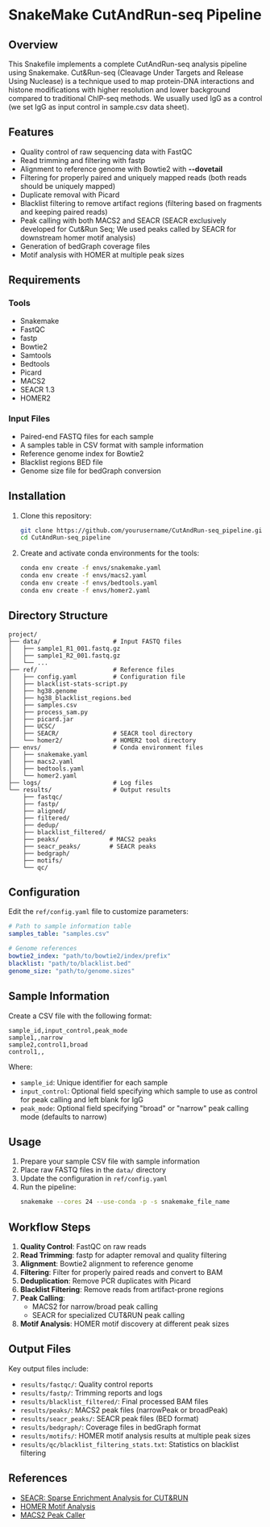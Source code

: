 # SnakeMake CutAndRun-seq Pipeline

## Overview

This Snakefile implements a complete CutAndRun-seq analysis pipeline using Snakemake. Cut&Run-seq (Cleavage Under Targets and Release Using Nuclease) is a technique used to map protein-DNA interactions and histone modifications with higher resolution and lower background compared to traditional ChIP-seq methods. We usually used IgG as a control (we set IgG as input control in sample.csv data sheet).

## Features

- Quality control of raw sequencing data with FastQC
- Read trimming and filtering with fastp
- Alignment to reference genome with Bowtie2 with **--dovetail**
- Filtering for properly paired and uniquely mapped reads (both reads should be uniquely mapped) 
- Duplicate removal with Picard
- Blacklist filtering to remove artifact regions (filtering based on fragments and keeping paired reads)
- Peak calling with both MACS2 and SEACR (SEACR exclusively developed for Cut&Run Seq; We used peaks called by SEACR for downstream homer motif analysis)
- Generation of bedGraph coverage files
- Motif analysis with HOMER at multiple peak sizes

## Requirements

### Tools
- Snakemake
- FastQC
- fastp
- Bowtie2
- Samtools
- Bedtools
- Picard
- MACS2
- SEACR 1.3
- HOMER2

### Input Files
- Paired-end FASTQ files for each sample
- A samples table in CSV format with sample information
- Reference genome index for Bowtie2
- Blacklist regions BED file
- Genome size file for bedGraph conversion

## Installation

1. Clone this repository:
   ```bash
   git clone https://github.com/yourusername/CutAndRun-seq_pipeline.git
   cd CutAndRun-seq_pipeline
   ```

2. Create and activate conda environments for the tools:
   ```bash
   conda env create -f envs/snakemake.yaml
   conda env create -f envs/macs2.yaml
   conda env create -f envs/bedtools.yaml
   conda env create -f envs/homer2.yaml
   ```

## Directory Structure

```
project/
├── data/                    # Input FASTQ files
│   ├── sample1_R1_001.fastq.gz
│   ├── sample1_R2_001.fastq.gz
│   └── ...
├── ref/                     # Reference files
│   ├── config.yaml          # Configuration file
│   ├── blacklist-stats-script.py
│   ├── hg38.genome
│   ├── hg38_blacklist_regions.bed
│   ├── samples.csv
│   ├── process_sam.py
│   ├── picard.jar
│   ├── UCSC/
│   ├── SEACR/               # SEACR tool directory
│   └── homer2/              # HOMER2 tool directory
├── envs/                    # Conda environment files
│   ├── snakemake.yaml                 
│   ├── macs2.yaml
│   ├── bedtools.yaml
│   └── homer2.yaml
├── logs/                    # Log files
└── results/                 # Output results
    ├── fastqc/
    ├── fastp/
    ├── aligned/
    ├── filtered/
    ├── dedup/
    ├── blacklist_filtered/
    ├── peaks/              # MACS2 peaks
    ├── seacr_peaks/        # SEACR peaks
    ├── bedgraph/
    ├── motifs/
    └── qc/
```

## Configuration

Edit the `ref/config.yaml` file to customize parameters:

```yaml
# Path to sample information table
samples_table: "samples.csv"

# Genome references
bowtie2_index: "path/to/bowtie2/index/prefix"
blacklist: "path/to/blacklist.bed"
genome_size: "path/to/genome.sizes"
```

## Sample Information

Create a CSV file with the following format:

```csv
sample_id,input_control,peak_mode
sample1,,narrow
sample2,control1,broad
control1,,
```

Where:
- `sample_id`: Unique identifier for each sample
- `input_control`: Optional field specifying which sample to use as control for peak calling and left blank for IgG
- `peak_mode`: Optional field specifying "broad" or "narrow" peak calling mode (defaults to narrow)

## Usage

1. Prepare your sample CSV file with sample information
2. Place raw FASTQ files in the `data/` directory
3. Update the configuration in `ref/config.yaml`
4. Run the pipeline:
   ```bash
   snakemake --cores 24 --use-conda -p -s snakemake_file_name
   ```

## Workflow Steps

1. **Quality Control**: FastQC on raw reads
2. **Read Trimming**: fastp for adapter removal and quality filtering
3. **Alignment**: Bowtie2 alignment to reference genome
4. **Filtering**: Filter for properly paired reads and convert to BAM
5. **Deduplication**: Remove PCR duplicates with Picard
6. **Blacklist Filtering**: Remove reads from artifact-prone regions
7. **Peak Calling**:
   - MACS2 for narrow/broad peak calling
   - SEACR for specialized CUT&RUN peak calling
8. **Motif Analysis**: HOMER motif discovery at different peak sizes

## Output Files

Key output files include:

- `results/fastqc/`: Quality control reports
- `results/fastp/`: Trimming reports and logs
- `results/blacklist_filtered/`: Final processed BAM files
- `results/peaks/`: MACS2 peak files (narrowPeak or broadPeak)
- `results/seacr_peaks/`: SEACR peak files (BED format)
- `results/bedgraph/`: Coverage files in bedGraph format
- `results/motifs/`: HOMER motif analysis results at multiple peak sizes
- `results/qc/blacklist_filtering_stats.txt`: Statistics on blacklist filtering

## References

- [SEACR: Sparse Enrichment Analysis for CUT&RUN](https://github.com/FredHutch/SEACR)
- [HOMER Motif Analysis](http://homer.ucsd.edu/homer/motif/)
- [MACS2 Peak Caller]([https://github.com/macs3-project/MACS](https://hbctraining.github.io/Intro-to-ChIPseq/lessons/05_peak_calling_macs.html))
